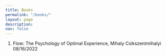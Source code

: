 ```yaml
---
title: Books
permalink: "/books/"
layout: page
description: 
nav: false
---
```



1. Flow: The Psychology of Optimal Experience, Mihaly Csikszentmihalyi 08/16/2022